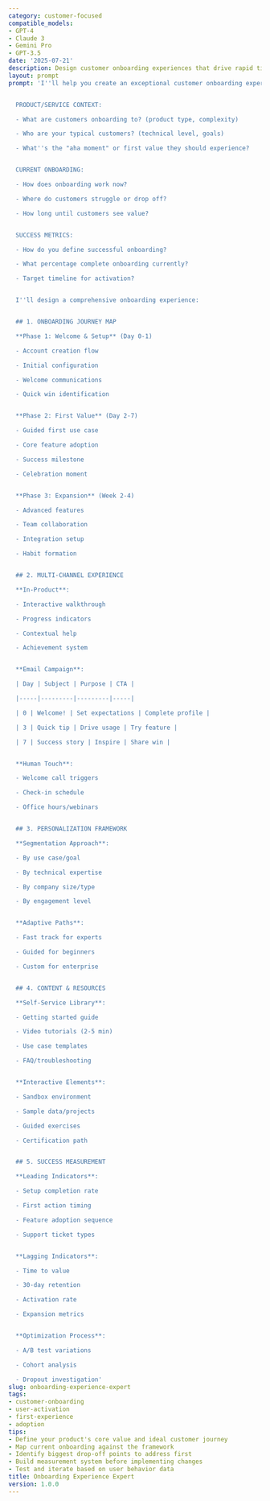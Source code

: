 ```yaml
---
category: customer-focused
compatible_models:
- GPT-4
- Claude 3
- Gemini Pro
- GPT-3.5
date: '2025-07-21'
description: Design customer onboarding experiences that drive rapid time-to-value and long-term success. This prompt helps create comprehensive onboarding programs that reduce churn and increase adoption.
layout: prompt
prompt: 'I''ll help you create an exceptional customer onboarding experience. Let''s understand your needs:


  PRODUCT/SERVICE CONTEXT:

  - What are customers onboarding to? (product type, complexity)

  - Who are your typical customers? (technical level, goals)

  - What''s the "aha moment" or first value they should experience?


  CURRENT ONBOARDING:

  - How does onboarding work now?

  - Where do customers struggle or drop off?

  - How long until customers see value?


  SUCCESS METRICS:

  - How do you define successful onboarding?

  - What percentage complete onboarding currently?

  - Target timeline for activation?


  I''ll design a comprehensive onboarding experience:


  ## 1. ONBOARDING JOURNEY MAP

  **Phase 1: Welcome & Setup** (Day 0-1)

  - Account creation flow

  - Initial configuration

  - Welcome communications

  - Quick win identification


  **Phase 2: First Value** (Day 2-7)

  - Guided first use case

  - Core feature adoption

  - Success milestone

  - Celebration moment


  **Phase 3: Expansion** (Week 2-4)

  - Advanced features

  - Team collaboration

  - Integration setup

  - Habit formation


  ## 2. MULTI-CHANNEL EXPERIENCE

  **In-Product**:

  - Interactive walkthrough

  - Progress indicators

  - Contextual help

  - Achievement system


  **Email Campaign**:

  | Day | Subject | Purpose | CTA |

  |-----|---------|---------|-----|

  | 0 | Welcome! | Set expectations | Complete profile |

  | 3 | Quick tip | Drive usage | Try feature |

  | 7 | Success story | Inspire | Share win |


  **Human Touch**:

  - Welcome call triggers

  - Check-in schedule

  - Office hours/webinars


  ## 3. PERSONALIZATION FRAMEWORK

  **Segmentation Approach**:

  - By use case/goal

  - By technical expertise

  - By company size/type

  - By engagement level


  **Adaptive Paths**:

  - Fast track for experts

  - Guided for beginners

  - Custom for enterprise


  ## 4. CONTENT & RESOURCES

  **Self-Service Library**:

  - Getting started guide

  - Video tutorials (2-5 min)

  - Use case templates

  - FAQ/troubleshooting


  **Interactive Elements**:

  - Sandbox environment

  - Sample data/projects

  - Guided exercises

  - Certification path


  ## 5. SUCCESS MEASUREMENT

  **Leading Indicators**:

  - Setup completion rate

  - First action timing

  - Feature adoption sequence

  - Support ticket types


  **Lagging Indicators**:

  - Time to value

  - 30-day retention

  - Activation rate

  - Expansion metrics


  **Optimization Process**:

  - A/B test variations

  - Cohort analysis

  - Dropout investigation'
slug: onboarding-experience-expert
tags:
- customer-onboarding
- user-activation
- first-experience
- adoption
tips:
- Define your product's core value and ideal customer journey
- Map current onboarding against the framework
- Identify biggest drop-off points to address first
- Build measurement system before implementing changes
- Test and iterate based on user behavior data
title: Onboarding Experience Expert
version: 1.0.0
---
```

